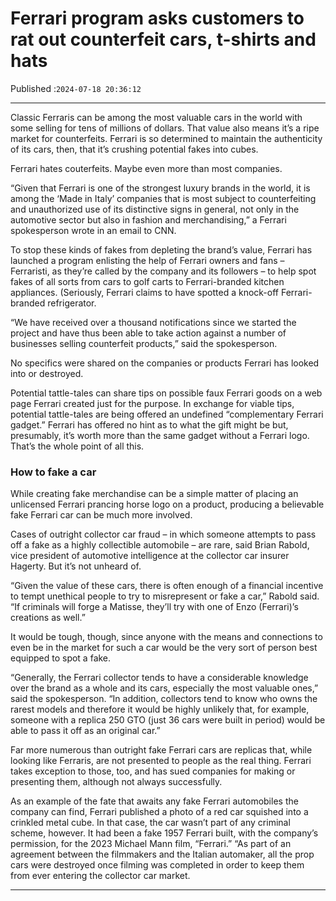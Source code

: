# Ferrari program asks customers to rat out counterfeit cars, t-shirts and hats

Published :`2024-07-18 20:36:12`

---

Classic Ferraris can be among the most valuable cars in the world with some selling for tens of millions of dollars. That value also means it’s a ripe market for counterfeits. Ferrari is so determined to maintain the authenticity of its cars, then, that it’s crushing potential fakes into cubes.

Ferrari hates couterfeits. Maybe even more than most companies.

“Given that Ferrari is one of the strongest luxury brands in the world, it is among the ‘Made in Italy’ companies that is most subject to counterfeiting and unauthorized use of its distinctive signs in general, not only in the automotive sector but also in fashion and merchandising,” a Ferrari spokesperson wrote in an email to CNN.

To stop these kinds of fakes from depleting the brand’s value, Ferrari has launched a program enlisting the help of Ferrari owners and fans – Ferraristi, as they’re called by the company and its followers – to help spot fakes of all sorts from cars to golf carts to Ferrari-branded kitchen appliances. (Seriously, Ferrari claims to have spotted a knock-off Ferrari-branded refrigerator.

“We have received over a thousand notifications since we started the project and have thus been able to take action against a number of businesses selling counterfeit products,” said the spokesperson.

No specifics were shared on the companies or products Ferrari has looked into or destroyed.

Potential tattle-tales can share tips on possible faux Ferrari goods on a web page Ferrari created just for the purpose. In exchange for viable tips, potential tattle-tales are being offered an undefined “complementary Ferrari gadget.” Ferrari has offered no hint as to what the gift might be but, presumably, it’s worth more than the same gadget without a Ferrari logo. That’s the whole point of all this.

### How to fake a car

While creating fake merchandise can be a simple matter of placing an unlicensed Ferrari prancing horse logo on a product, producing a believable fake Ferrari car can be much more involved.

Cases of outright collector car fraud – in which someone attempts to pass off a fake as a highly collectible automobile – are rare, said Brian Rabold, vice president of automotive intelligence at the collector car insurer Hagerty. But it’s not unheard of.

“Given the value of these cars, there is often enough of a financial incentive to tempt unethical people to try to misrepresent or fake a car,” Rabold said. “If criminals will forge a Matisse, they’ll try with one of Enzo (Ferrari)’s creations as well.”

It would be tough, though, since anyone with the means and connections to even be in the market for such a car would be the very sort of person best equipped to spot a fake.

“Generally, the Ferrari collector tends to have a considerable knowledge over the brand as a whole and its cars, especially the most valuable ones,” said the spokesperson. “In addition, collectors tend to know who owns the rarest models and therefore it would be highly unlikely that, for example, someone with a replica 250 GTO (just 36 cars were built in period) would be able to pass it off as an original car.”

Far more numerous than outright fake Ferrari cars are replicas that, while looking like Ferraris, are not presented to people as the real thing. Ferrari takes exception to those, too, and has sued companies for making or presenting them, although not always successfully.

As an example of the fate that awaits any fake Ferrari automobiles the company can find, Ferrari published  a photo of a red car squished into a crinkled metal cube. In that case, the car wasn’t part of any criminal scheme, however. It had been a fake 1957 Ferrari built, with the company’s permission, for the 2023 Michael Mann film, “Ferrari.” “As part of an agreement between the filmmakers and the Italian automaker, all the prop cars were destroyed once filming was completed in order to keep them from ever entering the collector car market.

---

